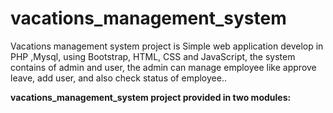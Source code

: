 # vacations_management_system

Vacations management system project  is Simple web application develop in PHP ,Mysql, using Bootstrap, HTML, CSS and JavaScript, the system contains of admin and user, the admin can manage employee like approve leave, add user, and also check status of employee..


<b> vacations_management_system project provided in two modules:</b>




